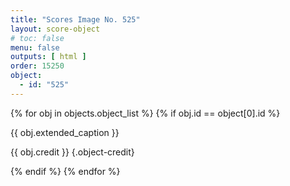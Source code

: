 ```yaml
---
title: "Scores Image No. 525"
layout: score-object
# toc: false
menu: false
outputs: [ html ]
order: 15250
object:
  - id: "525"
---
```


{% for obj in objects.object_list %}
{% if obj.id == object[0].id %}

{{ obj.extended_caption }}

{{ obj.credit }} {.object-credit}

{% endif %}
{% endfor %}
